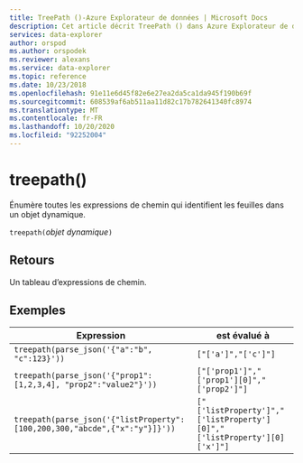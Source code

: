 ```yaml
---
title: TreePath ()-Azure Explorateur de données | Microsoft Docs
description: Cet article décrit TreePath () dans Azure Explorateur de données.
services: data-explorer
author: orspod
ms.author: orspodek
ms.reviewer: alexans
ms.service: data-explorer
ms.topic: reference
ms.date: 10/23/2018
ms.openlocfilehash: 91e11e6d45f82e6e27ea2da5ca1da945f190b69f
ms.sourcegitcommit: 608539af6ab511aa11d82c17b782641340fc8974
ms.translationtype: MT
ms.contentlocale: fr-FR
ms.lasthandoff: 10/20/2020
ms.locfileid: "92252004"
---
```

# <a name="treepath"></a>treepath()

Énumère toutes les expressions de chemin qui identifient les feuilles dans un objet dynamique.

`treepath(`*objet dynamique*`)`

## <a name="returns"></a>Retours

Un tableau d’expressions de chemin.

## <a name="examples"></a>Exemples

|Expression|est évalué à|
|---|---|
|`treepath(parse_json('{"a":"b", "c":123}'))` | `["['a']","['c']"]`|
|`treepath(parse_json('{"prop1":[1,2,3,4], "prop2":"value2"}'))`|`["['prop1']","['prop1'][0]","['prop2']"]`|
|`treepath(parse_json('{"listProperty":[100,200,300,"abcde",{"x":"y"}]}'))`|`["['listProperty']","['listProperty'][0]","['listProperty'][0]['x']"]`|